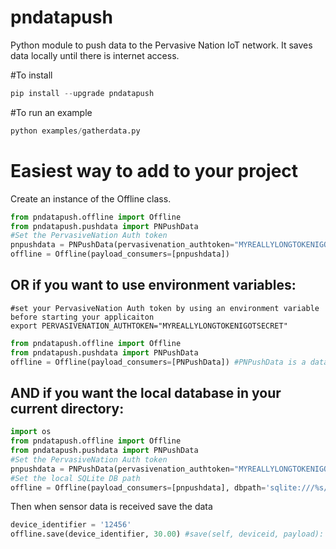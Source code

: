 # pndatapush
Python module to push data to the Pervasive Nation IoT network. It saves data locally until there is internet access. 

#To install

```python
pip install --upgrade pndatapush
```

#To run an example

```python
python examples/gatherdata.py
```

# Easiest way to add to your project
Create an instance of the Offline class.


```python
from pndatapush.offline import Offline
from pndatapush.pushdata import PNPushData
#Set the PervasiveNation Auth token
pnpushdata = PNPushData(pervasivenation_authtoken="MYREALLYLONGTOKENIGOTSECRET")
offline = Offline(payload_consumers=[pnpushdata])
```

## OR if you want to use environment variables:

```
#set your PervasiveNation Auth token by using an environment variable before starting your applicaiton
export PERVASIVENATION_AUTHTOKEN="MYREALLYLONGTOKENIGOTSECRET"
```

```python
from pndatapush.offline import Offline
from pndatapush.pushdata import PNPushData
offline = Offline(payload_consumers=[PNPushData]) #PNPushData is a data consumer class. see pnpushdata.pushdata.PNPushData
```

## AND if you want the local database in your current directory:

```python
import os
from pndatapush.offline import Offline
from pndatapush.pushdata import PNPushData
#Set the PervasiveNation Auth token
pnpushdata = PNPushData(pervasivenation_authtoken="MYREALLYLONGTOKENIGOTSECRET")
#Set the local SQLite DB path
offline = Offline(payload_consumers=[pnpushdata], dbpath='sqlite:///%s/sensordata.db' % os.path.dirname(os.path.realpath(__file__)))
```

Then when sensor data is received save the data

```python
device_identifier = '12456'
offline.save(device_identifier, 30.00) #save(self, deviceid, payload):
```

